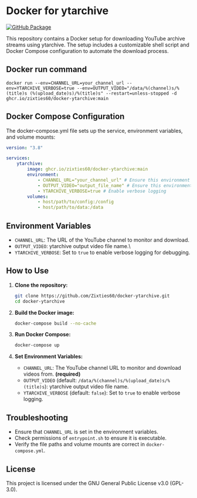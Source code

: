 # Docker for ytarchive
[![GitHub Package](https://github.com/Zixties60/docker-ytarchive/actions/workflows/docker-publish.yml/badge.svg)](https://github.com/Zixties60/docker-ytarchive/actions/workflows/docker-publish.yml)

This repository contains a Docker setup for downloading YouTube archive streams using ytarchive. The setup includes a customizable shell script and Docker Compose configuration to automate the download process.

## Docker run command

```shell
docker run --env=CHANNEL_URL=your_channel_url --env=YTARCHIVE_VERBOSE=true --env=OUTPUT_VIDEO="/data/%(channel)s/%(title)s (%(upload_date)s)/%(title)s" --restart=unless-stopped -d ghcr.io/zixties60/docker-ytarchive:main
```

## Docker Compose Configuration

The docker-compose.yml file sets up the service, environment variables, and volume mounts:

```yaml
version: "3.8"

services:
    ytarchive:
        image: ghcr.io/zixties60/docker-ytarchive:main
        environment:
            - CHANNEL_URL="your_channel_url" # Ensure this environment variable is set
            - OUTPUT_VIDEO="output_file_name" # Ensure this environment variable is set
            - YTARCHIVE_VERBOSE=true # Enable verbose logging
        volumes:
            - host/path/to/config:/config
            - host/path/to/data:/data
```

## Environment Variables

-   `CHANNEL_URL`: The URL of the YouTube channel to monitor and download.
-   `OUTPUT_VIDEO`: ytarchive output video file name.\
-   `YTARCHIVE_VERBOSE`: Set to `true` to enable verbose logging for debugging.

## How to Use

1. **Clone the repository:**

    ```sh
    git clone https://github.com/Zixties60/docker-ytarchive.git
    cd docker-ytarchive
    ```

2. **Build the Docker image:**

    ```sh
    docker-compose build --no-cache
    ```

3. **Run Docker Compose:**

    ```sh
    docker-compose up
    ```

4. **Set Environment Variables:**

    - `CHANNEL_URL`: The YouTube channel URL to monitor and download videos from. **(required)**
    - `OUTPUT_VIDEO` (default: `/data/%(channel)s/%(upload_date)s/%(title)s`): ytarchive output video file name.
    - `YTARCHIVE_VERBOSE` (default: `false`): Set to `true` to enable verbose logging.

## Troubleshooting

-   Ensure that `CHANNEL_URL` is set in the environment variables.
-   Check permissions of `entrypoint.sh` to ensure it is executable.
-   Verify the file paths and volume mounts are correct in `docker-compose.yml`.

## License

This project is licensed under the GNU General Public License v3.0 (GPL-3.0).
